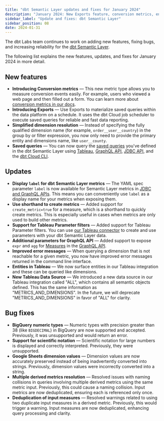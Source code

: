 ```yaml
---
title: "dbt Semantic Layer updates and fixes for January 2024"
description: "January 2024: New Exports feature, conversion metrics, enhanced metrics labels, support for shorthand to create metrics and Tableau parameter filters, and bug fixes."
sidebar_label: "Update and fixes: dbt Semantic Layer"
sidebar_position: 08
date: 2024-01-31
---
```

The dbt Labs team continues to work on adding new features, fixing bugs, and increasing reliability for the [dbt Semantic Layer](/docs/use-dbt-semantic-layer/dbt-sl).

The following list explains the new features, updates, and fixes for January 2024 in more detail.

## New features

- **Introducing Conversion metrics** &mdash; This new metric type allows you to measure conversion events easily. For example, users who viewed a web page and then filled out a form. You can learn more about [conversion metrics in our docs](/docs/build/conversion).
- **Introducing Exports** &mdash; Use Exports to materialize saved queries within the data platform on a schedule. It uses the dbt Cloud job scheduler to execute saved queries for reliable and fast data reporting.
- **Simplified dimension resolution** &mdash; Instead of specifying the fully qualified dimension name (for example, `order__user__country`) in the group by or filter expression, you now only need to provide the primary entity and dimensions name, like `user__county`.
- **Saved queries** &mdash; You can now query the [saved queries](/docs/build/saved-queries) you've defined in the dbt Semantic Layer using [Tableau](/docs/use-dbt-semantic-layer/tableau), [GraphQL API](/docs/dbt-cloud-apis/sl-graphql), [JDBC API](docs/dbt-cloud-apis/sl-jdbc), and the [dbt Cloud CLI](/docs/cloud/cloud-cli-installation).

## Updates

- **Display `label` for dbt Semantic Layer metrics** &mdash; The YAML spec parameter `label` is now available for Semantic Layer metrics in [JDBC and GraphQL APIs](/docs/dbt-cloud-apis/sl-api-overview). This means you can conveniently use `label` as a display name for your metrics when exposing them.
- **Use shorthand to create metrics** &mdash; Added support for `create_metric=true` for a measure, which is a shorthand to quickly create metrics. This is especially useful in cases when metrics are only used to build other metrics.
- **Support for Tableau Parameter filters** &mdash; Added support for Tableau Parameter filters. You can use [our Tableau connector](docs/use-dbt-semantic-layer/tableau) to create and use parameters with your dbt Semantic Layer data.
- **Additional parameters for GraphQL API** &mdash;  Added support to expose `expr` and `agg` for [Measures](/docs/build/measures) in the [GraphQL API](/docs/dbt-cloud-apis/sl-graphql).
- **Improved error messages** &mdash; When querying a dimension that is not reachable for a given metric, you now have improved error messages returned in the command line interface.
- **Entities in Tableau** &mdash; We now surface entities in our Tableau integration and these can be queried like dimensions.
- **New Tableau Data Source** &mdash; We introduced a new data source in our Tableau integration called "ALL", which contains all semantic objects defined. This has the same information as "METRICS_AND_DIMENSIONS". In the future, we will deprecate "METRICS_AND_DIMENSIONS" in favor of "ALL" for clarity. 

## Bug fixes

- **BigQuery numeric types** &mdash; Numeric types with precision greater than 38 (like `BIGDECIMAL`) in BigQuery are now supported and accepted. Previously, it was unsupported and would return an error.
- **Support for scientific notation** &mdash; Scientific notation for large numbers is displayed and correctly interpreted. Previously, they were unsupported. 
- **Google Sheets dimension values** &mdash; Dimension values are now accurately preserved instead of being inadvertently converted into strings. Previously, dimension values were incorrectly converted into a string.  
- **Multiple derived metrics resolution** &mdash; Resolved issues with naming collisions in queries involving multiple derived metrics using the same metric input. Previously, this could cause a naming collision. Input metrics are now deduplicated, ensuring each is referenced only once.
- **Deduplication of input measures** &mdash; Resolved warnings related to using two duplicate input measures in a derived metric. Previously, this would trigger a warning. Input measures are now deduplicated, enhancing query processing and clarity.
